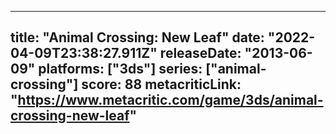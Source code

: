 
---
title: "Animal Crossing: New Leaf"
date: "2022-04-09T23:38:27.911Z"
releaseDate: "2013-06-09"
platforms: ["3ds"]
series: ["animal-crossing"]
score: 88
metacriticLink: "https://www.metacritic.com/game/3ds/animal-crossing-new-leaf"
---

